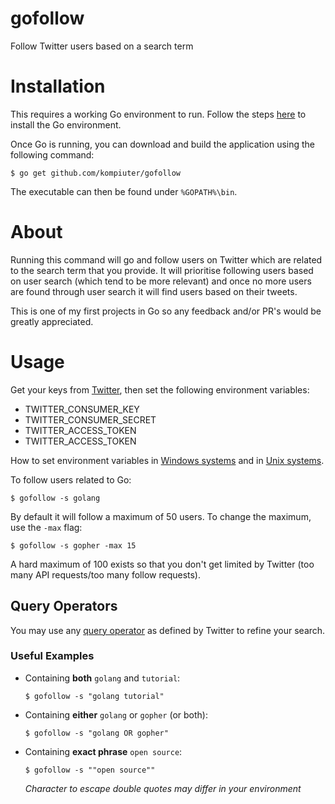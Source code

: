 # gofollow
Follow Twitter users based on a search term

# Installation
This requires a working Go environment to run. Follow the steps [here](http://golang.org/doc/install) to install the Go environment.

Once Go is running, you can download and build the application using the following command:

<code>$ go get github.com/kompiuter/gofollow</code>

The executable can then be found under
``%GOPATH%\bin``.

# About
Running this command will go and follow users on Twitter which are related to the search term that you provide. It will prioritise following users based on user search (which tend to be more relevant) and once no more users are found through user search it will find users based on their tweets.

This is one of my first projects in Go so any feedback and/or PR's would be greatly appreciated.

# Usage
Get your keys from [Twitter](https://apps.twitter.com/), then set the following environment variables:
- TWITTER_CONSUMER_KEY
- TWITTER_CONSUMER_SECRET
- TWITTER_ACCESS_TOKEN
- TWITTER_ACCESS_TOKEN

How to set environment variables in [Windows systems](http://ss64.com/nt/set.html) and in [Unix systems](http://www.cyberciti.biz/faq/set-environment-variable-unix/).



To follow users related to Go:

<code>$ gofollow -s golang</code>

By default it will follow a maximum of 50 users. To change the maximum, use the ``-max`` flag:

<code>$ gofollow -s gopher -max 15</code>

A hard maximum of 100 exists so that you don't get limited by Twitter (too many API requests/too many follow requests).

## Query Operators

You may use any [query operator](https://dev.twitter.com/rest/public/search#query-operators) as defined by Twitter to refine your search.

### Useful Examples

- Containing **both** ``golang`` and ``tutorial``:

   <code>$ gofollow -s "golang tutorial"</code>

- Containing **either** ``golang`` or ``gopher`` (or both):

   <code>$ gofollow -s "golang OR gopher"</code>

- Containing **exact phrase** ``open source``:

   <code>$ gofollow -s "\"open source\""</code>

   *Character to escape double quotes may differ in your environment*





